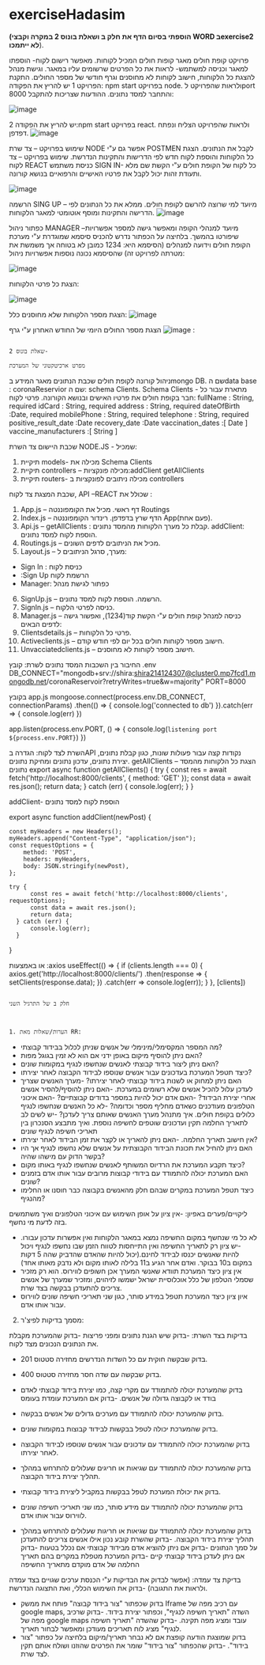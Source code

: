 # exerciseHadasim
**(הוספתי בסיום הדף את חלק ב ושאלת בונוס 2 במקרה וקבצי WORD בexercise2 לא ייתמכו**).


פרויקט קופת חולים 
מאגר קופות חולים המכיל לקוחות. מאפשר רישום לקוח- הוספתו למאגר וכניסה למשתמש- לראות את כל הפרטים שרשומים עליו במאגר. וגישת מנהל להצגת כל הלקוחות, חישוב לקוחות לא מחוסנים וגרף חודשי של מספר החולים.
התקנת הפרויקט
1 יש להריץ את הפקודה: npm start בפרויקט node.  ולראות שהפרויקט לport  8000 והתחבר למסד נתונים.
ההודעות שצריכות להתקבל:
 
 ![image](https://github.com/shira-aviram/exerciseHadasim/assets/118628219/540bdbbb-15ce-4ee0-875c-c92f5aab2c07)

2 יש להריץ את הפקודה:npm start  בפרויקט react. ולראות שהפרויקט הצליח ונפתח דפדפן.
 ![image](https://github.com/shira-aviram/exerciseHadasim/assets/118628219/dc6a65c9-6695-439c-99f7-aeb53144b2a0)

שימוש בפרויקט – צד שרת NODE
אפשר גם ע"י POSTMEN לקבל את הנתונים.
הצגת כל הלקוחות והוספת לקוח חדש לפי הדרישות והתקינות הנדרשת.
שימוש בפרויקט – צד לקוח REACT
כניסת משתמש SIGN IN- כל לקוח של הקופת חולים ע"י הקשת שם מלא ותעודת זהות יכול לקבל את פרטיו האישיים והרפואיים בנושא קורונה.
 
![image](https://github.com/shira-aviram/exerciseHadasim/assets/118628219/a9ad8b10-8158-4ccc-9c2d-0f51977258a0)

הרשמה SING UP – מיועד למי שרוצה להרשם לקופת חולים. ממלא את כל הנתונים לפי הדרישה והתקינות ומוסף אוטומטי למאגר הלקוחות.
 ![image](https://github.com/shira-aviram/exerciseHadasim/assets/118628219/f8e64acd-f08c-4133-8fa2-6e57bd9bc261)












כפתור ניהול MANAGER –מיועד למנהלי הקופה ומאפשר גישה למספר אפשרויות שיפורטו בהמשך.
בלחיצה על הכפתור נדרש להכניס סיסמא שמוגדרת ע"י מערכת הקופת חולים וידועה למנהלים (הסיסמא היא: 1234 כמובן לא בטוחה אך משמשת את מטרתה לפרויקט זה)
שהסיסמא נכונה נוספות אפשרויות ניהול:
 
![image](https://github.com/shira-aviram/exerciseHadasim/assets/118628219/331bfe23-bbf3-495c-a12b-923afb0e6ec2)

הצגת כל פרטי הלקוחות:
 
![image](https://github.com/shira-aviram/exerciseHadasim/assets/118628219/33bce4ae-a926-4932-b0e9-3be998828abc)




הצגת מספר הלקוחות שלא מחוסנים כלל:
 ![image](https://github.com/shira-aviram/exerciseHadasim/assets/118628219/bc183486-aa22-4a8b-a7b1-8b8972f50338)

הצגת מספר החולים היומי של החודש האחרון ע"י גרף
![image](https://github.com/shira-aviram/exerciseHadasim/assets/118628219/3c064163-ee66-461e-a8aa-38de291b68fe)
:
 
                                                                                                                                                                  שאלת בונוס 2-
                                                                                                                                                                  מפרט ארכיטקטוני של המערכת 
ניהול קורונה לקופת חולים
שכבת הנתונים 
מאגר המידע בmongo DB.
שם הdata base : coronaReservior
שם ה: schema  Clients.
Schema Clients  - מתארת עבור כל חבר בקופת חולים את פרטיו האישים ובנושא הקורונה.
פרטי לקוח:
 fullName : String, required
  idCard : String, required
  address : String, required
  dateOfBirth :Date, required
  mobilePhone : String, required
  telephone : String, required
  positive_result_date :Date
  recovery_date :Date
  vaccination_dates :[ Date ]
  vaccine_manufacturers :[ String ] 



שכבת היישום
צד השרת NODE.JS -
שמכיל:
1.	תיקיית models- מכילה את Schema Clients  
2.	תיקיית controllers – מכילה פונקציות:addClient getAllClients  
3.	תיקיית routers- מכילה ניתובים לפונקציות ב controllers

שכבת המצגת
צד לקוח, API –REACT
שכולל את :
1.	App.js – דף ראשי. מכיל את הקומפוננטה Routings 
2.	Index.js –  הדף שרץ בדפדפן. רינדור הקומפוננטה App(פעם אחת).
3.	Api.js – getAllClients  : קבלת כל מערך הלקוחות מהמסד נתונים. addClient: הוספת לקוח למסד נתונים.
4.	Routings.js – מכיל את הניתובים לדפים השונים.
5.	Layout.js – מערך, סרגל הניתובים ל: 
- Sign In : כניסת לקוח
- :Sign Up הרשמת לקוח
- Manager: כפתור לגישת מנהל
6.	SignUp.js – הרשמה. הוספת לקוח למסד נתונים.
7.	SignIn.js – כניסה לפרטי הלקוח.
8.	Manager.js – כניסה למנהל קופת חולים  ע"י הקשת קוד(1234), ואפשור גישה לדפים הבאים:
9.	Clientsdetails.js – פרטי כל הלקוחות.
10.	Activeclients.js – חישוב מספר לקוחות חולים בכל יום לפי חודש קודם.
11.	Unvacciatedclients.js – חישוב מספר לקוחות לא מחוסנים.


החיבור בין השכבות
המסד נתונים לשרת:
קובץ .env
DB_CONNECT="mongodb+srv://shira:shira214124307@cluster0.mp7fcd1.mongodb.net/coronaReservoir?retryWrites=true&w=majority"
PORT=8000

בקובץ app.js
mongoose.connect(process.env.DB_CONNECT, connectionParams)
    .then(() => {
        console.log('connected to db')
    }).catch(err => {
        console.log(err)
    })

app.listen(process.env.PORT, () => { console.log(`listening port ${process.env.PORT}`) })






השרת לצד לקוח:
הגדרה בAPI נקודות קצה עבור פעולות שונות, כגון קבלת נתונים, יצירת נתונים, עדכון נתונים ומחיקת נתונים.
getAllClients – הצגת כל הלקוחות מהמסד נתונים
export async function getAllClients() {
    try {
          const res = await fetch('http://localhost:8000/clients', { method: 'GET' });
          const data = await res.json();
          return data;
      } catch (err) {
          console.log(err);
      }
}

addClient- הוספת לקוח למסד נתונים

  export async function addClient(newPost) {

    const myHeaders = new Headers();
    myHeaders.append("Content-Type", "application/json");
    const requestOptions = {
        method: 'POST',
        headers: myHeaders,
        body: JSON.stringify(newPost),
    };

    try {
          const res = await fetch('http://localhost:8000/clients', requestOptions);
          const data = await res.json();
          return data;
      } catch (err) {
          console.log(err);
      }

}


או באמצעות :axios
  useEffect(() => {
    if (clients.length === 0)  {
      axios.get('http://localhost:8000/clients/')
        .then(response => {
          setClients(response.data);
        })
        .catch(err => console.log(err));
    }
  }, [clients])
  



                                                                                                                                                                  חלק ב של התרגיל השני
                                                                                                                                                                  
                                                                                                                                                                  
                                                                                                                                                                  1. הערות/שאלות מאת RR: 
- מה המספר המקסימלי/מינימלי של אנשים שניתן לכלול בבידוד קבוצתי?
- האם ניתן להוסיף מיקום באופן ידני אם הוא לא זמין בגוגל מפות?
- האם ניתן ליצור בידוד קבוצתי לאנשים שנחשפו לנגיף במקומות שונים?
- כיצד תטפל המערכת בעדכונים עבור אנשים שנוספו לבידוד הקבוצה לאחר יצירתו?
- האם ניתן למחוק או לשנות בידוד קבוצתי לאחר יצירתו?
-מערך האנשים שצריך לעדכן עלול להכיל אנשים שלא רשומים במערכת.
-האם ניתן להוסיף/להסיר אנשים אחרי יצירת הבידוד?
-האם אדם יכול להיות במספר בדודים קבוצתיים?
-האם איכוני הטלפונים מעודכנים כשאדם מחליף מספר וכדומה?
-לא כל האנשים שנחשפו לנגיף כלולים בקופת חולים. איך מתנהל מערך האנשים שאותם צריך לעדכן?
-יש לשים לב לתאריך החלמה תקין ועדכונים שוטפים לחשיפה נוספת. ואיך מתבצע הסנכרון בין תאריכי חשיפה לנגיף שונים
- אין חישוב תאריך החלמה.
-האם ניתן להאריך או לקצר את זמן הבידוד לאחר יצירתו?
- האם ניתן להחיל את תכונת הבידוד הקבוצתית על אנשים שלא נחשפו לנגיף אך היו בקשר הדוק עם מישהו שהיה?
- כיצד תקבע המערכת את הרדיוס המשותף לאנשים שנחשפו לנגיף באותו מקום?
- האם המערכת יכולה להתמודד עם בידודי קבוצות מרובים עבור אותו אדם בזמנים שונים?
- כיצד תטפל המערכת במקרים שבהם חלק מהאנשים בקבוצה כבר חוסנו או החלימו מהנגיף?


ליקויים/פערים באפיון:
-אין ציון על אופן השימוש עם איכוני הטלפונים ואיך משתמשים בזה לדעת מי נחשף.
- לא כל מי שנחשף במקום החשיפה נמצא במאגר הלקוחות ואין אפשרות עדכון עבורו.
-יש ציון רק לתאריך החשיפה ואין התייחסות לטווח הזמן שבו נחשפו לנגיף ויכול להיות שאנשים יכנסו לבידוד לחינם.(יכול להיות שהאדם שהדביק שהה 5 דקות במקום ב10 בבוקר. ואדם אחר הגיע ב11 בלילה לאותו מקום ולא נדבק מאותו אחד)
- אין ציון כיצד המערכת תוודא שאנשי המערך אכן חשופים לווירוס. הוא רק מזכיר שסמלי הטלפון של כלל אוכלוסיית ישראל ישמשו לזיהוים, ומזכיר שמערך של אנשים צריכים להתעדכן בבקשה בצד שרת.
- איון ציון כיצד המערכת תטפל במידע סותר, כגון שני תאריכי חשיפה שונים לווירוס עבור אותו אדם.

2. מסמך בדיקות לפיצ'ר:

בדיקות בצד השרת: 
-בדוק שיש הגנת נתונים ומפני פריצות
-בדוק שהמערכת מקבלת את הנתונים הנכונים מצד לקוח.
- בדוק שבקשה חוקית עם כל השדות הנדרשים מחזירה סטטוס 201.
- בדוק שבקשה עם שדה חסר מחזירה סטטוס 400.
- בדוק שהמערכת יכולה להתמודד עם מקרי קצה, כמו יצירת בידוד קבוצתי לאדם בודד או לקבוצה גדולה של אנשים.
-בדוק אם המערכת עומדת בעומס
- בדוק שהמערכת יכולה להתמודד עם מערכים גדולים של אנשים בבקשה. 
- בדוק שהמערכת יכולה לטפל בבקשות לבידוד קבוצות במקומות שונים.

- בדוק שהמערכת יכולה להתמודד עם עדכונים עבור אנשים שנוספו לבידוד הקבוצה לאחר יצירתו.
- בדוק שהמערכת יכולה להתמודד עם שגיאות או חריגים שעלולים להתרחש במהלך תהליך יצירת בידוד הקבוצה.
- בדוק את יכולת המערכת לטפל בבקשות במקביל ליצירת בידוד קבוצתי. 
- בדוק שהמערכת יכולה  להתמודד עם מידע סותר, כמו שני תאריכי חשיפה שונים לווירוס עבור אותו אדם.
- בדוק שהמערכת יכולה להתמודד עם שגיאות או חריגות שעלולים להתרחש במהלך תהליך יצירת בידוד הקבוצה.
-בדוק שהשרת קובע נכון אילו אנשים צריכים להתעדכן על סמך הנתונים
-בדוק אם ניתן להוציא אדם מבידוד קבוצתי אם נכלל בטעות
-בדוק אם ניתן לעדכן בידוד קבוצתי קיים
-בדוק המערכת מטפלת במקרים בהם תאריך החלמה של אדם מוקדם מתאריך החשיפה


בדיקת צד עמדה:
(אפשר לבדוק את הבדיקות ע"י הכנסת ערכים שגויים בצד עמדה ולראות את התגובה)
-בדוק את השימוש הכללי, ואת התצוגה הנדרשת.
- בדוק שכפתור "צור בידוד קבוצה" פותח את ממשק Iframe עם רכיב מפה של google maps, השדה "תאריך חשיפה לנגיף", וכפתור יצירת בידוד.
-בדוק שרכיב מפה של google maps  עובד ומציג מפה תקינה.
-בדוק שהשדה "תאריך חשיפה לנגיף" מציג לוח תאריכים מעודכן ומאפשר לבחור תאריך.
- בדוק שמוצגת הודעה קופצת אם לא נבחר תאריך/מיקום בלחיצה על כפתור "צור בידוד".
-בדוק שהכפתור "צור בידוד" שומר את הפרטים שהוזנו ושולח אותם תקין לצד שרת.


